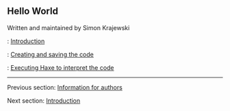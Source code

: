 ##  Hello World

Written and maintained by Simon Krajewski

: [Introduction](hello-world-introduction.md)

: [Creating and saving the code](hello-world-code.md)

: [Executing Haxe to interpret the code](hello-world-executing.md)

---

Previous section: [Information for authors](introduction-information-for-authors.md)

Next section: [Introduction](hello-world-introduction.md)